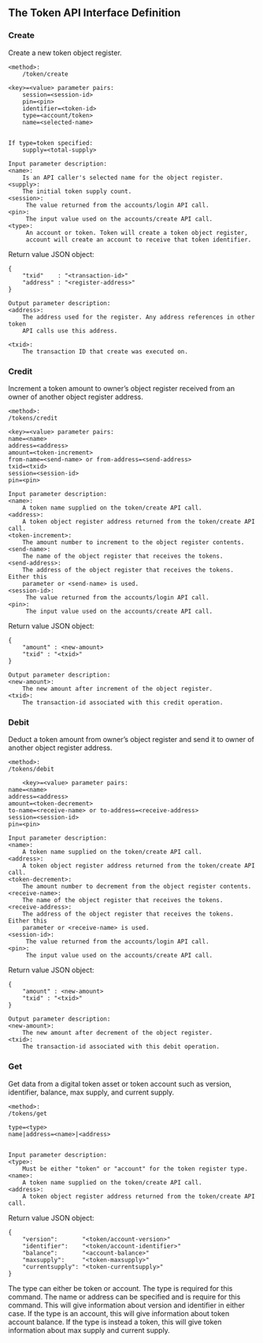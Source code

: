 The Token API Interface Definition
-----------------------------------

### Create

Create a new token object register.

```
<method>:
    /token/create

<key>=<value> parameter pairs:
    session=<session-id>
    pin=<pin>
    identifier=<token-id>
    type=<account/token>
    name=<selected-name>


If type=token specified:
    supply=<total-supply>

Input parameter description:
<name>:
    Is an API caller's selected name for the object register.
<supply>:
    The initial token supply count.
<session>:
     The value returned from the accounts/login API call.
<pin>:
     The input value used on the accounts/create API call.
<type>:
     An account or token. Token will create a token object register,
     account will create an account to receive that token identifier.
```

Return value JSON object:
```    
{
    "txid"    : "<transaction-id>"
    "address" : "<register-address>"
}    

Output parameter description:
<address>:
    The address used for the register. Any address references in other token
    API calls use this address.

<txid>:
    The transaction ID that create was executed on.
```

### Credit

Increment a token amount to owner’s object register received from an owner of
another object register address.


```
<method>:
/tokens/credit

<key>=<value> parameter pairs:
name=<name>
address=<address>
amount=<token-increment>
from-name=<send-name> or from-address=<send-address>
txid=<txid>
session=<session-id>
pin=<pin>

Input parameter description:
<name>:
    A token name supplied on the token/create API call.        
<address>:
    A token object register address returned from the token/create API call.
<token-increment>:
    The amount number to increment to the object register contents.
<send-name>:
    The name of the object register that receives the tokens.
<send-address>:
    The address of the object register that receives the tokens. Either this
    parameter or <send-name> is used.
<session-id>:
     The value returned from the accounts/login API call.
<pin>:
     The input value used on the accounts/create API call.

```

Return value JSON object:
```
{
    "amount" : <new-amount>
    "txid" : "<txid>"
}            

Output parameter description:
<new-amount>:
    The new amount after increment of the object register.
<txid>:
    The transaction-id associated with this credit operation.            
```

### Debit

Deduct a token amount from owner’s object register and send it to owner of
another object register address.

```
<method>:
/tokens/debit

    <key>=<value> parameter pairs:
name=<name>
address=<address>
amount=<token-decrement>
to-name=<receive-name> or to-address=<receive-address>
session=<session-id>
pin=<pin>

Input parameter description:
<name>:
    A token name supplied on the token/create API call.        
<address>:
    A token object register address returned from the token/create API call.
<token-decrement>:
    The amount number to decrement from the object register contents.
<receive-name>:
    The name of the object register that receives the tokens.
<receive-address>:
    The address of the object register that receives the tokens. Either this
    parameter or <receive-name> is used.
<session-id>:
     The value returned from the accounts/login API call.
<pin>:
     The input value used on the accounts/create API call.
```

Return value JSON object:
```
{
    "amount" : <new-amount>
    "txid" : "<txid>"
}

Output parameter description:
<new-amount>:
    The new amount after decrement of the object register.
<txid>:
    The transaction-id associated with this debit operation.            
```


### Get

Get data from a digital token asset or token account such as version,
identifier, balance, max supply, and current supply.

```
<method>:
/tokens/get

type=<type>
name|address=<name>|<address>


Input parameter description:
<type>:
    Must be either "token" or "account" for the token register type.
<name>:
    A token name supplied on the token/create API call.   
<address>:
    A token object register address returned from the token/create API call.     
```

Return value JSON object:
```
{
    "version":       "<token/account-version>"
    "identifier":    "<token/account-identifier>"
    "balance":       "<account-balance>"
    "maxsupply":     "<token-maxsupply>"
    "currentsupply": "<token-currentsupply>"
}
```
The type can either be token or account. The type is required for this command.
The name or address can be specified and is require for this command. This will
give information about version and identifier in either case. If the type is an
account, this will give information about token account balance. If the type is
instead a token, this will give token information about max supply and current
supply.
